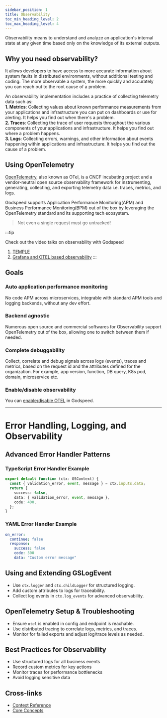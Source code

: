 ```yaml
---
sidebar_position: 1
title: Observability
toc_min_heading_level: 2
toc_max_heading_level: 4
---
```


Observability means to understand and analyze an application's internal state at any given time based only on the knowledge of its external outputs.

## Why you need observability?

It allows developers to have access to more accurate information about system faults in distributed environments, without additional testing and coding. The more observable a system, the more quickly and accurately you can reach out to the root cause of a problem.

An observability implementation includes a practice of collecting telemetry data such as:  
**1. Metrics**: Collecting values about known performance measurements from your applications and infrastructure you can put on dashboards or use for alerting. It helps you find out when there's a problem.  
**2. Traces**: Collecting the trace of user requests throughout the various components of your applications and infrastructure. It helps you find out where a problem happens.  
**3. Logs**: Collecting errors, warnings, and other information about events happening within applications and infrastructure. It helps you find out the cause of a problem.

## Using OpenTelemetry

[OpenTelemetry](https://opentelemetry.io/docs/), also known as OTel, is a CNCF incubating project and a vendor-neutral open source observability framework for instrumenting, generating, collecting, and exporting telemetry data i.e. traces, metrics, and logs.

Godspeed supports Application Performance Monitoring(APM) and Business Performance Monitoring(BPM) out of the box by leveraging the OpenTelemetry standard and its supporting tech ecosystem.

> Not even a single request must go untracked!

:::tip

Check out the video talks on observability with Godspeed

1. [TEMPLE](https://www.youtube.com/watch?v=2BtCi72LPlM)
2. [Grafana and OTEL based observability](https://www.youtube.com/watch?v=hOKwwYdofcA)
   :::

## Goals

### Auto application performance monitoring

No code APM across microservices, integrable with standard APM tools and logging backends, without any dev effort.

### Backend agnostic

Numerous open source and commercial softwares for Observability support OpenTelemetry out of the box, allowing one to switch between them if needed.

### Complete debuggability

Collect, correlate and debug signals across logs (events), traces and metrics, based on the request id and the attributes defined for the organization. For example, app version, function, DB query, K8s pod, domain, microservice etc.

### Enable/disable observability

You can [enable/disable OTEL](../CLI.md/#otel-enabling-and-disabling-open-telemetry) in Godspeed.

<!-- ### Custom traces, logs and metrics in the workflows
You can add [custom traces, logs and metrics](./custom-metrics-logs-traces.md) in Godspeed workflows. -->

---

# Error Handling, Logging, and Observability

## Advanced Error Handler Patterns

### TypeScript Error Handler Example

```typescript
export default function (ctx: GSContext) {
  const { validation_error, event, message } = ctx.inputs.data;
  return {
    success: false,
    data: { validation_error, event, message },
    code: 400,
  };
}
```

### YAML Error Handler Example

```yaml
on_error:
  continue: false
  response:
    success: false
    code: 500
    data: "Custom error message"
```

## Using and Extending GSLogEvent

- Use `ctx.logger` and `ctx.childLogger` for structured logging.
- Add custom attributes to logs for traceability.
- Collect log events in `ctx.log_events` for advanced observability.

## OpenTelemetry Setup & Troubleshooting

- Ensure `otel` is enabled in config and endpoint is reachable.
- Use distributed tracing to correlate logs, metrics, and traces.
- Monitor for failed exports and adjust log/trace levels as needed.

## Best Practices for Observability

- Use structured logs for all business events
- Record custom metrics for key actions
- Monitor traces for performance bottlenecks
- Avoid logging sensitive data

## Cross-links

- [Context Reference](../../context.md)
- [Core Concepts](../workflows/overview.md)
